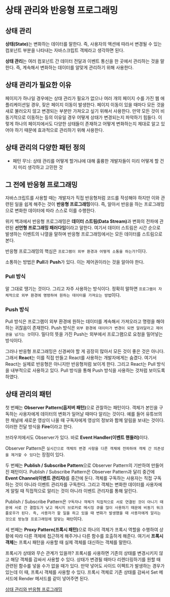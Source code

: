 # 상태 관리와 반응형 프로그래밍

## 상태 관리
<b>상태(State)</b>는 변화하는 데이터를 말한다. 즉, 사용자의 액션에 따라서 변경될 수 있는 컴포넌트 부분을 나타내는 자바스크립트 객체라고 생각하면 된다.   

<b>상태 관리</b>는 여러 컴포넌트 간 데이터 전달과 이벤트 통신을 한 곳에서 관리하는 것을 말한다. 즉, 계속해서 변화하는 데이터를 알맞게 관리하기 위해 사용한다.   

## 상태 관리가 필요한 이유
페이지가 하나일 경우에는 상태 관리가 필요가 없으나 여러 개의 페이지 수를 가진 웹 애플리케이션일 경우, 잦은 페이지 이동이 발생한다. 페이지 이동이 있을 때마다 모든 것을 새로 불러오지 않고 변경되는 부분만 가져오고 싶기 위해서 사용한다. 만약 모든 것이 비동기적으로 이동하는 등의 이유일 경우 어떻게 상태가 변경되는지 파악하기 힘들다. 이렇게 하나의 페이지에서도 다양한 상태들이 존재하고 어떻게 변화하는지 제대로 알고 있어야 하기 때문에 효과적으로 관리하기 위해 사용한다.   

## 상태 관리의 다양한 패턴 정의
* 패턴 무늬: 상태 관리를 어떻게 할거냐에 대해 훌륭한 개발자들이 미리 어떻게 할 건지 미리 생각하고 고민한 것   

## 그 전에 반응형 프로그래밍
자바스크립트를 사용할 때는 개발자가 직접 반응형처럼 코드를 작성해야 하지만 이와 관련된 일을 쉽게 해주는 것이 <b>반응형 프로그래밍</b>이다. 즉, 알아서 반응을 하는 프로그래밍으로 변화한 데이터에 따라 스스로 이를 수행한다.   

위키 백과에서 반응형 프로그래밍은 <b>데이터 스트림(Data Stream)</b>과 변화의 전파에 관련된 <b>선언형 프로그래밍 패러다임</b>이라고 말한다. 여기서 데이터 스트림은 시간 순으로 발생하는 이벤트의 나열을 말하며 반응형 프로그래밍에서는 모든 데이터를 스트림으로 본다.   

반응형 프로그래밍의 핵심은 ```프로그램이 외부 환경과 어떻게 소통을 하는가?```이다.   

소통하는 방법은 <b>Pull</b>과 <b>Push</b>가 있다. 이는 제어권이라는 것을 알아야 한다.   

### Pull 방식
말 그대로 땡기는 것이다. 그리고 자주 사용하는 방식이다. 정확히 말하면 ```프로그램이 자체적으로 외부 환경에 명령하여 원하는 데이터를 가져오는 방법```이다.   

### Push 방식
Pull 방식은 프로그램이 외부 환경에 원하는 데이터를 계속해서 가져오라고 명령을 해야 하는 귀찮음이 존재한다. Push 방식은 ```외부 환경에 데이터가 변경이 되면 알려달라고 제어권을 넘기는 것```이다. 밀다의 뜻을 가진 Push는 외부에서 프로그램으로 요청을 밀어넣는 방식이다.   

그러나 반응형 프로그래밍은 신경써야 할 게 굉장히 많아서 모든 것이 좋은 것은 아니다. 그래서 <b>React</b>는 이를 직접 만들고 React를 사용하는 개발자에게는 숨겼다. 여기서 React는 실제로 반응형은 아니지만 반응형처럼 보이게 한다. 그리고 React는 Pull 방식을 내부적으로 사용하고 있다. Pull 방식을 통해 Push 방식을 사용하는 것처럼 보이도록 하였다.   

## 상태 관리의 패턴
첫 번째는 <b>Observer Pattern(옵저버 패턴)</b>으로 관찰하는 패턴이다. 객체가 본인을 구독하는 사용자에게 데이터의 변화가 일어날 때마다 알리는 것이다. 예를 들어 유튜브의 한 채널에 새로운 영상이 나올 때 구독자에게 영상의 정보와 함께 알림을 보내는 것이다. 이러한 전달 방식을 <b>Fire</b>이라고 한다.   

브라우저에서도 Observer가 있다. 바로 <b>Event Handler(이벤트 핸들러)</b>이다.   

Observer Pattern은 ```실시간으로 객체의 변경 사항을 다른 객체에 전파하여 객체 간 의존성을 제거할 수 있다```는 장점이 있다.   

두 번째는 <b>Publish / Subscribe Pattern</b>으로 Observer Pattern의 기반하여 만들어진 패턴이다. Publish / Subscribe Pattern은 Observer Pattern과 달리 중간에 <b>Event Channel(이벤트 관리자)</b>를 중간에 둔다. 객체를 구독하는 사용자는 직접 구독하는 것이 아니라 이벤트 관리자를 구독한다. 그리고 객체는 변화한 데이터를 사용자에게 알릴 때 직접적으로 알리는 것이 아니라 이벤트 관리자를 통해 알린다.   

Publish / Subscribe Pattern은 ```구독자나 객체가 직접적으로 서로 연결된 것이 아니기 때문에 서로 간 결합도가 낮고 메시지 브로커로 메시징 큐를 많이 사용하기 때문에 비동기 워크플로우가 된다. 즉, 사용자가 할 일을 하고 있을 때 변화가 발생했을 때 사용자에게 알리는 것으로 방능형 프로그래밍에 알맞는 패턴```이다.   

세 번째는 <b>Proxy Pattern(프록시 패턴)</b>으로 하나의 객체가 프록시 역할을 수행하여 상황에 따라 다른 객체에 접근하게 해주거나 다른 함수를 호출하게 해준다. 여기서 <b>프록시 객체</b>는 프록시 패턴을 사용할 때 실제 객체를 대신하는 객체를 말한다.   

프록시가 상태와 무슨 관계가 있을까? 프록시를 사용하면 기존의 상태를 변경시키지 않고 해당 객체를 감싸서 사용할 수 있다. 상태가 변경될 때마다 리렌더링하기를 원할 때 관련된 함수를 넣을 수가 없을 때가 있다. 만약 넣어도 사이드 이펙트가 발생하는 경우가 있는데 이 때, 프록시 객체를 사용할 수 있다. 프록시 객체로 기존 상태를 감싸서 Set 메서드에 Render 메서드를 같이 넣어주면 된다.   

[상태 관리와 반응형 프로그래밍](https://www.youtube.com/watch?v=alsCMx6vpG4)